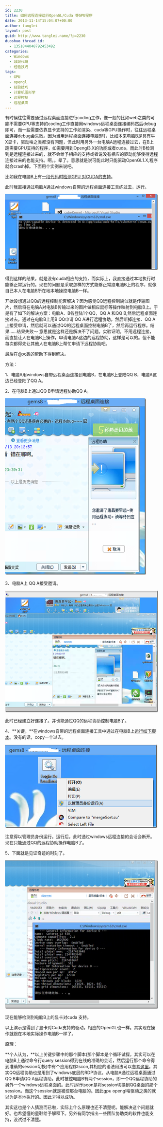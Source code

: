 ```yaml
---
id: 2230
title: 如何远程连接运行OpenGL/Cuda 等GPU程序
date: 2013-11-14T15:04:07+00:00
author: tanglei
layout: post
guid: http://www.tanglei.name/?p=2230
duoshuo_thread_id:
  - 1351844048792453492
categories:
  - Windows
  - 敲敲代码
  - 经验技巧
tags:
  - GPU
  - opengl
  - 经验技巧
  - 计算机图形学
  - 远程控制
  - 远程桌面
---
```

有时候往往需要通过远程桌面连接进行coding工作，像一般的比如web之类的可能不需要GPU等支持的coding工作直接用windows远程桌面连接编码然后debug即可，而一些需要依靠显卡支持的工作如渲染、cuda等GPU操作时，往往远程桌面连接debug会失败。因为当用远程桌面连接电脑B时，比如本来电脑B是具有牛X显卡，驱动啥之类都没有问题，但此时用另外一台电脑A远程连接过去，在B上跑需要GPU支持的程序，如需要用到Opengl3.X的功能或者cuda，而此时B检测到是远程连接过来的，就不会给予相应的支持或者说没有相应的驱动能够使得远程连接过来的也能支持。啊。。晕了。意思就是说可能此时只能驱动OpenGL1.X,程序就会crash掉。下面用个实例来说吧。

比如我在电脑B上有<a href="https://gist.github.com/tl3shi/7462450" target="_blank">一段代码时检测GPU 对CUDA的支持</a>。

此时我直接通过电脑A通过windows自带的远程桌面连接工具练过去，运行。

[<img class="alignnone" style="background-image: none; padding-top: 0px; padding-left: 0px; display: inline; padding-right: 0px; border: 0px;" title="image" src="/wp-content/uploads/2013/11/image_thumb.png" alt="image"  />](/wp-content/uploads/2013/11/image.png)

得到这样的结果，就是没有cuda相应的支持，而实际上，我直接通过本地执行时能够正常运行的。现在的问题是采取怎样的方式能够正常跑电脑B上的程序，就像自己本人在电脑B所在地本地操控电脑B一样。

开始设想通过QQ的远程控制能否解决？因为感觉QQ远程控制貌似就是传输图片，然后将在电脑A对电脑B传输过来的图片做相应鼠标等操作映射到电脑B上。于是有了如下的解决方案：电脑A、B各登陆1个QQ，QQ A 和QQ B,然后远程桌面连接过去，通过在电脑B上用B QQ申请 QQ A进行远程协助。然后断掉连接、QQ A上接受申请，然后就可以通过QQ的远程桌面控制电脑B了，然后再运行程序。结果……结果失败～ 意思就是这样还是解决不了问题。实验证明，不用远程连接，而直接让人在电脑B上操作，申请电脑A这边的远程协助，这样是可以的。但不能每次都得先让其他人在电脑B上帮忙申请下远程协助吧。

最后在<a href="mailto:http://www.renren.com/242915121/profile%3Fref=opensearch_normal" target="_blank">@大鑫</a>的帮助下得到解决。

方法：

1、电脑A用windows自带远程桌面连接到电脑B，在电脑B上登陆QQ B，电脑A这边已经登陆了QQ A。

2、在电脑B上通过QQ B申请远程协助QQ A。

[<img class="aligncenter" style="background-image: none; padding-top: 0px; padding-left: 0px; display: inline; padding-right: 0px; border: 0px;" title="image" src="/wp-content/uploads/2013/11/image_thumb1.png" alt="image"  />](/wp-content/uploads/2013/11/image1.png)

<p style="text-align: left;">
  3、电脑A上 QQ A接受邀请。
</p>

[<img class="aligncenter" style="background-image: none; padding-top: 0px; padding-left: 0px; display: inline; padding-right: 0px; border: 0px;" title="image" src="/wp-content/uploads/2013/11/image_thumb2.png" alt="image"  />](/wp-content/uploads/2013/11/image2.png)

此时已经建立好连接了。并也能通过QQ的远程协助控制电脑B了。

4、**关键，**在windows自带的远程桌面连接工具中通过在电脑B上<a href="https://gist.github.com/tl3shi/7462590" target="_blank">运行如下脚本</a>。没有的话，copy一个过去。

[<img class="aligncenter" style="background-image: none; padding-top: 0px; padding-left: 0px; display: inline; padding-right: 0px; border: 0px;" title="image" src="/wp-content/uploads/2013/11/image_thumb3.png" alt="image"  />](/wp-content/uploads/2013/11/image3.png)

注意得以管理员身份运行。运行后，此时通过windows远程连接的会话会断开。现在只能通过QQ的远程协助操作电脑B了。

5、下面就是见证奇迹的时刻了。

[<img class="aligncenter" style="background-image: none; padding-top: 0px; padding-left: 0px; display: inline; padding-right: 0px; border: 0px;" title="image" src="/wp-content/uploads/2013/11/image_thumb4.png" alt="image"  />](/wp-content/uploads/2013/11/image4.png)

现在能够检测到电脑B上的显卡对cuda 支持。

以上演示是得到了显卡对Cuda支持的驱动，相应的OpenGL也一样。其实现在操作就跟在本地实际操作电脑B一样了。

原理：

**个人认为，**以上关键步骤中的那个脚本(那个脚本是个循环试探，其实可以在电脑B上通过命令行query session得到在线的准确的会话，然后运行那个命令得到准确的session切换)中有个应用程序tscon,其相应的语法用法可以<a href="mailto:http://support.microsoft.com/kb/321703/zh-cn" target="_blank">参考这里</a>。其实QQ远程协助也是用到了windows底层的RDP协议。从电脑A通过远程桌面通过QQ B申请QQ A远程协助，此时被控电脑B有两个session，即一个QQ远程协助的另外一个windows远程桌面的。此时运行tscon是将session切换到QQ桌面的那个session。而这个session就是被控那台电脑的。因此gpu opengl啥驱动之类的就以为是本地执行的。因此才得以成功。

其实这也是个人猜测而已啦，实际上什么原理也还不清楚呢。能解决这个问题就好。也希望懂的童鞋给予解释下。另外有同学指出一些团队协助类的软件也能支持，没试过不清楚。
